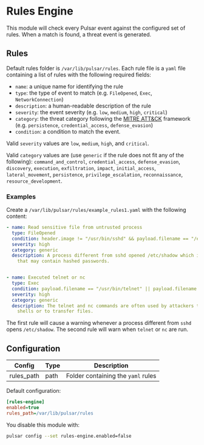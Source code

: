 # Rules Engine

This module will check every Pulsar event against the configured set of rules.
When a match is found, a threat event is generated.

## Rules

Default rules folder is `/var/lib/pulsar/rules`. Each rule file is a `yaml` file containing a list of rules with the following required fields:

- `name`: a unique name for identifying the rule
- `type`: the type of event to match (e.g. `FileOpened`, `Exec`, `NetworkConnection`)
- `description`: a human-readable description of the rule
- `severity`: the event severity (e.g. `low`, `medium`, `high`, `critical`)
- `category`: the threat category following the [MITRE ATT&CK](https://attack.mitre.org/) framework (e.g. `persistence`, `credential_access`, `defense_evasion`)
- `condition`: a condition to match the event.

Valid `severity` values are `low`, `medium`, `high`, and `critical`. 

Valid `category` values are (use `generic` if the rule does not fit any of the following):
`command_and_control`, `credential_access`, `defense_evasion`, `discovery`, `execution`, `exfiltration`, `impact`, `initial_access`, `lateral_movement`, `persistence`, `privilege_escalation`, `reconnaissance`, `resource_development`.

### Examples

Create a `/var/lib/pulsar/rules/example_rules1.yaml` with the following content:


```yaml
- name: Read sensitive file from untrusted process
  type: FileOpened
  condition: header.image != "/usr/bin/sshd" && payload.filename == "/etc/shadow"
  severity: high  
  category: generic
  description: A process different from sshd opened /etc/shadow which is a sensitive file
    that may contain hashed passwords.


- name: Executed telnet or nc
  type: Exec
  condition: payload.filename == "/usr/bin/telnet" || payload.filename == "/usr/bin/nc"
  severity: high
  category: generic
  description: The telnet and nc commands are often used by attackers to open reverse
    shells or to transfer files.
```

The first rule will cause a warning whenever a process different from `sshd` opens
`/etc/shadow`. The second rule will warn when `telnet` or `nc` are run.

## Configuration

|Config|Type|Description|
|------|----|-----------|
|rules_path|path|Folder containing the `yaml` rules|


Default configuration:

```ini
[rules-engine]
enabled=true
rules_path=/var/lib/pulsar/rules
```

You disable this module with:

```sh
pulsar config --set rules-engine.enabled=false
```
